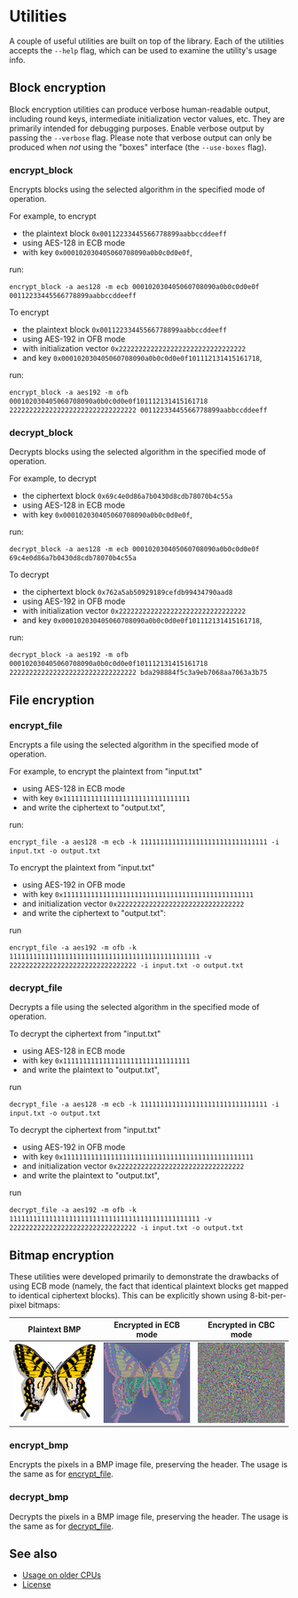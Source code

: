 Utilities
=========

A couple of useful utilities are built on top of the library.
Each of the utilities accepts the `--help` flag, which can be used to examine
the utility's usage info.

Block encryption
----------------

Block encryption utilities can produce verbose human-readable output, including
round keys, intermediate initialization vector values, etc.
They are primarily intended for debugging purposes.
Enable verbose output by passing the `--verbose` flag.
Please note that verbose output can only be produced when *not* using the
"boxes" interface (the `--use-boxes` flag).

### encrypt_block

Encrypts blocks using the selected algorithm in the specified mode of
operation.

For example, to encrypt

* the plaintext block `0x00112233445566778899aabbccddeeff`
* using AES-128 in ECB mode
* with key `0x000102030405060708090a0b0c0d0e0f`,

run:

    encrypt_block -a aes128 -m ecb 000102030405060708090a0b0c0d0e0f 00112233445566778899aabbccddeeff

To encrypt

* the plaintext block `0x00112233445566778899aabbccddeeff`
* using AES-192 in OFB mode
* with initialization vector `0x22222222222222222222222222222222`
* and key `0x000102030405060708090a0b0c0d0e0f101112131415161718`,

run:

    encrypt_block -a aes192 -m ofb 000102030405060708090a0b0c0d0e0f101112131415161718 22222222222222222222222222222222 00112233445566778899aabbccddeeff

### decrypt_block

Decrypts blocks using the selected algorithm in the specified mode of
operation.

For example, to decrypt

* the ciphertext block `0x69c4e0d86a7b0430d8cdb78070b4c55a`
* using AES-128 in ECB mode
* with key `0x000102030405060708090a0b0c0d0e0f`,

run:

    decrypt_block -a aes128 -m ecb 000102030405060708090a0b0c0d0e0f 69c4e0d86a7b0430d8cdb78070b4c55a

To decrypt

* the ciphertext block `0x762a5ab50929189cefdb99434790aad8`
* using AES-192 in OFB mode
* with initialization vector `0x22222222222222222222222222222222`
* and key `0x000102030405060708090a0b0c0d0e0f101112131415161718`,

run:

    decrypt_block -a aes192 -m ofb 000102030405060708090a0b0c0d0e0f101112131415161718 22222222222222222222222222222222 bda298884f5c3a9eb7068aa7063a3b75

File encryption
---------------

### encrypt_file

Encrypts a file using the selected algorithm in the specified mode of
operation.

For example, to encrypt the plaintext from "input.txt"

* using AES-128 in ECB mode
* with key `0x11111111111111111111111111111111`
* and write the ciphertext to "output.txt",

run:

    encrypt_file -a aes128 -m ecb -k 11111111111111111111111111111111 -i input.txt -o output.txt

To encrypt the plaintext from "input.txt"

* using AES-192 in OFB mode
* with key `0x111111111111111111111111111111111111111111111111`
* and initialization vector `0x22222222222222222222222222222222`
* and write the ciphertext to "output.txt":

run

    encrypt_file -a aes192 -m ofb -k 111111111111111111111111111111111111111111111111 -v 22222222222222222222222222222222 -i input.txt -o output.txt

### decrypt_file

Decrypts a file using the selected algorithm in the specified mode of
operation.

To decrypt the ciphertext from "input.txt"

* using AES-128 in ECB mode
* with key `0x11111111111111111111111111111111`
* and write the plaintext to "output.txt",

run

    decrypt_file -a aes128 -m ecb -k 11111111111111111111111111111111 -i input.txt -o output.txt

To decrypt the ciphertext from "input.txt"

* using AES-192 in OFB mode
* with key `0x111111111111111111111111111111111111111111111111`
* and initialization vector `0x22222222222222222222222222222222`
* and write the plaintext to "output.txt",

run

    decrypt_file -a aes192 -m ofb -k 111111111111111111111111111111111111111111111111 -v 22222222222222222222222222222222 -i input.txt -o output.txt

Bitmap encryption
-----------------

These utilities were developed primarily to demonstrate the drawbacks of using
ECB mode (namely, the fact that identical plaintext blocks get mapped to
identical ciphertext blocks).
This can be explicitly shown using 8-bit-per-pixel bitmaps:

Plaintext BMP    | Encrypted in ECB mode | Encrypted in CBC mode
---------------- | --------------------- | ---------------------
![butterfly.bmp] | ![cipherfly_ecb.bmp]  | ![cipherfly_cbc.bmp]

[butterfly.bmp]: bmp/butterfly.bmp
[cipherfly_ecb.bmp]: bmp/cipherfly_ecb.bmp
[cipherfly_cbc.bmp]: bmp/cipherfly_cbc.bmp

### encrypt_bmp

Encrypts the pixels in a BMP image file, preserving the header.
The usage is the same as for [encrypt_file](#encrypt_file).

### decrypt_bmp

Decrypts the pixels in a BMP image file, preserving the header.
The usage is the same as for [decrypt_file](#decrypt_file).

See also
--------

* [Usage on older CPUs]
* [License]

[Usage on older CPUs]: ../README.md#usage-on-older-cpus
[License]: ../README.md#license
